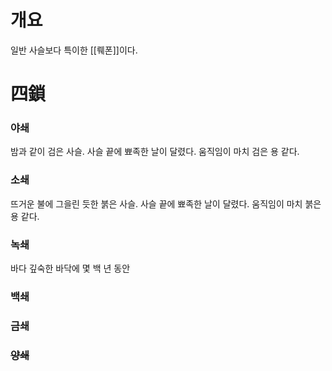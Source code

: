 # 개요
일반 사슬보다 특이한 [[뤠폰]]이다.

# 四鎖
### 야쇄
밤과 같이 검은 사슬. 사슬 끝에 뾰족한 날이 달렸다.
움직임이 마치 검은 용 같다.

### 소쇄
뜨거운 불에 그을린 듯한 붉은 사슬. 사슬 끝에 뾰족한 날이 달렸다.
움직임이 마치 붉은 용 같다.

### 녹쇄
바다 깊숙한 바닥에 몇 백 년 동안 

### 백쇄

### 금쇄

### ~~양쇄~~